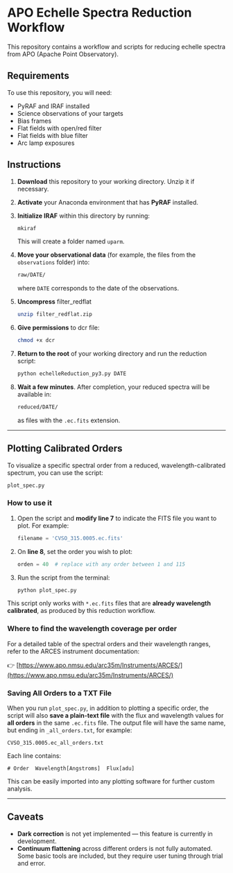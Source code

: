 # APO Echelle Spectra Reduction Workflow

This repository contains a workflow and scripts for reducing echelle spectra from APO (Apache Point Observatory).

## Requirements

To use this repository, you will need:

- PyRAF and IRAF installed
- Science observations of your targets
- Bias frames
- Flat fields with open/red filter
- Flat fields with blue filter
- Arc lamp exposures

## Instructions

1. **Download** this repository to your working directory. Unzip it if necessary.

2. **Activate** your Anaconda environment that has **PyRAF** installed.

3. **Initialize IRAF** within this directory by running:

   ```bash
   mkiraf
   ```

   This will create a folder named `uparm`.

4. **Move your observational data** (for example, the files from the `observations` folder) into:

   ```bash
   raw/DATE/
   ```

   where `DATE` corresponds to the date of the observations.

5. **Uncompress** filter_redflat

   ```bash
   unzip filter_redflat.zip
   ```
6. **Give permissions** to dcr file: 

   ```bash
   chmod +x dcr
   ```

7. **Return to the root** of your working directory and run the reduction script:

   ```bash
   python echelleReduction_py3.py DATE
   ```

8. **Wait a few minutes**. After completion, your reduced spectra will be available in:

   ```bash
   reduced/DATE/
   ```

   as files with the `.ec.fits` extension.

---

## Plotting Calibrated Orders

To visualize a specific spectral order from a reduced, wavelength-calibrated spectrum, you can use the script:

```bash
plot_spec.py
```

### How to use it

1. Open the script and **modify line 7** to indicate the FITS file you want to plot. For example:

   ```python
   filename = 'CVSO_315.0005.ec.fits'
   ```

2. On **line 8**, set the order you wish to plot:

   ```python
   orden = 40  # replace with any order between 1 and 115
   ```

3. Run the script from the terminal:

   ```bash
   python plot_spec.py
   ```

This script only works with `*.ec.fits` files that are **already wavelength calibrated**, as produced by this reduction workflow.

### Where to find the wavelength coverage per order

For a detailed table of the spectral orders and their wavelength ranges, refer to the ARCES instrument documentation:

👉 [https://www.apo.nmsu.edu/arc35m/Instruments/ARCES/](https://www.apo.nmsu.edu/arc35m/Instruments/ARCES/)

### Saving All Orders to a TXT File

When you run `plot_spec.py`, in addition to plotting a specific order, the script will also **save a plain-text file** with the flux and wavelength values for **all orders** in the same `.ec.fits` file. The output file will have the same name, but ending in `_all_orders.txt`, for example:

```
CVSO_315.0005.ec_all_orders.txt
```

Each line contains:

```
# Order  Wavelength[Angstroms]  Flux[adu]
```

This can be easily imported into any plotting software for further custom analysis.

---

## Caveats

- **Dark correction** is not yet implemented — this feature is currently in development.
- **Continuum flattening** across different orders is not fully automated. Some basic tools are included, but they require user tuning through trial and error.
